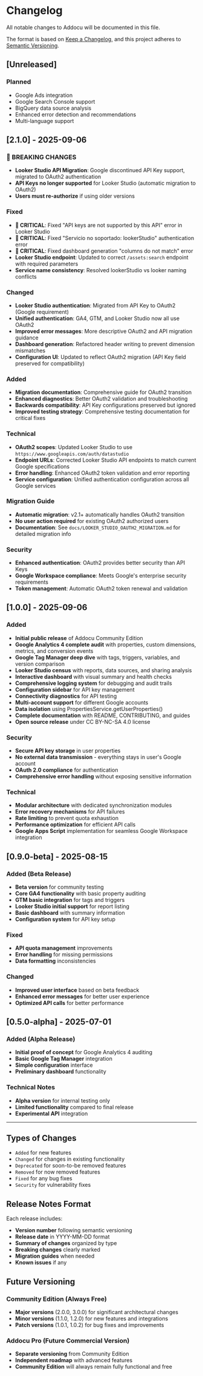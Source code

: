 # Changelog

All notable changes to Addocu will be documented in this file.

The format is based on [Keep a Changelog](https://keepachangelog.com/en/1.0.0/),
and this project adheres to [Semantic Versioning](https://semver.org/spec/v2.0.0.html).

## [Unreleased]

### Planned
- Google Ads integration
- Google Search Console support
- BigQuery data source analysis
- Enhanced error detection and recommendations
- Multi-language support

## [2.1.0] - 2025-09-06

### 🚨 BREAKING CHANGES
- **Looker Studio API Migration**: Google discontinued API Key support, migrated to OAuth2 authentication
- **API Keys no longer supported** for Looker Studio (automatic migration to OAuth2)
- **Users must re-authorize** if using older versions

### Fixed
- **🐛 CRITICAL**: Fixed "API keys are not supported by this API" error in Looker Studio
- **🐛 CRITICAL**: Fixed "Servicio no soportado: lookerStudio" authentication error
- **🐛 CRITICAL**: Fixed dashboard generation "columns do not match" error
- **Looker Studio endpoint**: Updated to correct `/assets:search` endpoint with required parameters
- **Service name consistency**: Resolved lookerStudio vs looker naming conflicts

### Changed
- **Looker Studio authentication**: Migrated from API Key to OAuth2 (Google requirement)
- **Unified authentication**: GA4, GTM, and Looker Studio now all use OAuth2
- **Improved error messages**: More descriptive OAuth2 and API migration guidance
- **Dashboard generation**: Refactored header writing to prevent dimension mismatches
- **Configuration UI**: Updated to reflect OAuth2 migration (API Key field preserved for compatibility)

### Added
- **Migration documentation**: Comprehensive guide for OAuth2 transition
- **Enhanced diagnostics**: Better OAuth2 validation and troubleshooting
- **Backwards compatibility**: API Key configurations preserved but ignored
- **Improved testing strategy**: Comprehensive testing documentation for critical fixes

### Technical
- **OAuth2 scopes**: Updated Looker Studio to use `https://www.googleapis.com/auth/datastudio`
- **Endpoint URLs**: Corrected Looker Studio API endpoints to match current Google specifications
- **Error handling**: Enhanced OAuth2 token validation and error reporting
- **Service configuration**: Unified authentication configuration across all Google services

### Migration Guide
- **Automatic migration**: v2.1+ automatically handles OAuth2 transition
- **No user action required** for existing OAuth2 authorized users
- **Documentation**: See `docs/LOOKER_STUDIO_OAUTH2_MIGRATION.md` for detailed migration info

### Security
- **Enhanced authentication**: OAuth2 provides better security than API Keys
- **Google Workspace compliance**: Meets Google's enterprise security requirements
- **Token management**: Automatic OAuth2 token renewal and validation

## [1.0.0] - 2025-09-06

### Added
- **Initial public release** of Addocu Community Edition
- **Google Analytics 4 complete audit** with properties, custom dimensions, metrics, and conversion events
- **Google Tag Manager deep dive** with tags, triggers, variables, and version comparison
- **Looker Studio census** with reports, data sources, and sharing analysis
- **Interactive dashboard** with visual summary and health checks
- **Comprehensive logging system** for debugging and audit trails
- **Configuration sidebar** for API key management
- **Connectivity diagnostics** for API testing
- **Multi-account support** for different Google accounts
- **Data isolation** using PropertiesService.getUserProperties()
- **Complete documentation** with README, CONTRIBUTING, and guides
- **Open source release** under CC BY-NC-SA 4.0 license

### Security
- **Secure API key storage** in user properties
- **No external data transmission** - everything stays in user's Google account
- **OAuth 2.0 compliance** for authentication
- **Comprehensive error handling** without exposing sensitive information

### Technical
- **Modular architecture** with dedicated synchronization modules
- **Error recovery mechanisms** for API failures
- **Rate limiting** to prevent quota exhaustion
- **Performance optimization** for efficient API calls
- **Google Apps Script** implementation for seamless Google Workspace integration

## [0.9.0-beta] - 2025-08-15

### Added (Beta Release)
- **Beta version** for community testing
- **Core GA4 functionality** with basic property auditing
- **GTM basic integration** for tags and triggers
- **Looker Studio initial support** for report listing
- **Basic dashboard** with summary information
- **Configuration system** for API key setup

### Fixed
- **API quota management** improvements
- **Error handling** for missing permissions
- **Data formatting** inconsistencies

### Changed
- **Improved user interface** based on beta feedback
- **Enhanced error messages** for better user experience
- **Optimized API calls** for better performance

## [0.5.0-alpha] - 2025-07-01

### Added (Alpha Release)
- **Initial proof of concept** for Google Analytics 4 auditing
- **Basic Google Tag Manager** integration
- **Simple configuration** interface
- **Preliminary dashboard** functionality

### Technical Notes
- **Alpha version** for internal testing only
- **Limited functionality** compared to final release
- **Experimental API** integration

---

## Types of Changes

- `Added` for new features
- `Changed` for changes in existing functionality
- `Deprecated` for soon-to-be removed features
- `Removed` for now removed features
- `Fixed` for any bug fixes
- `Security` for vulnerability fixes

## Release Notes Format

Each release includes:
- **Version number** following semantic versioning
- **Release date** in YYYY-MM-DD format
- **Summary of changes** organized by type
- **Breaking changes** clearly marked
- **Migration guides** when needed
- **Known issues** if any

## Future Versioning

### Community Edition (Always Free)
- **Major versions** (2.0.0, 3.0.0) for significant architectural changes
- **Minor versions** (1.1.0, 1.2.0) for new features and integrations
- **Patch versions** (1.0.1, 1.0.2) for bug fixes and improvements

### Addocu Pro (Future Commercial Version)
- **Separate versioning** from Community Edition
- **Independent roadmap** with advanced features
- **Community Edition** will always remain fully functional and free
